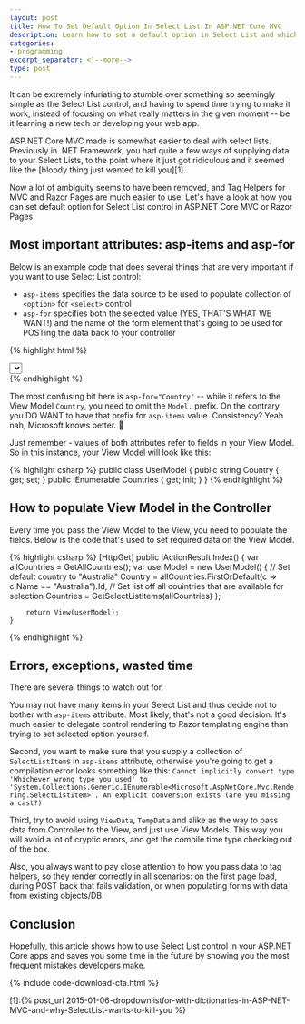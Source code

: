 ```yaml
---
layout: post
title: How To Set Default Option In Select List In ASP.NET Core MVC
description: Learn how to set a default option in Select List and which mistakes to avoid to save time
categories:
- programming
excerpt_separator: <!--more-->
type: post
---
```

It can be extremely infuriating to stumble over something so seemingly simple as the Select List
control, and having to spend time trying to make it work, instead of focusing on what really matters
in the given moment -- be it learning a new tech or developing your web app.

ASP.NET Core MVC made is somewhat easier to deal with select lists. Previously in .NET Framework,
you had quite a few ways of supplying data to your Select Lists, to the point where it just got
ridiculous and it seemed like the [bloody thing just wanted to kill you][1].

Now a lot of ambiguity seems to have been removed, and Tag Helpers for MVC and Razor Pages are much
easier to use. Let's have a look at how you can set default option for Select List control in ASP.NET Core MVC or
Razor Pages.

<!--more-->
## Most important attributes: asp-items and asp-for
Below is an example code that does several things that are very important if you want to use Select
List control:

- `asp-items` specifies the data source to be used to populate collection of `<option>` for `<select>`
  control
- `asp-for` specifies both the selected value (YES, THAT'S WHAT WE WANT!) and the name of the 
  form element that's going to be used for POSTing the data back to your controller

{% highlight html %}
  <div class="form-group">
      <select asp-for="Country" asp-items="Model.Countries" class="form-control" aria-label="Select your country">
      </select>
  </div>
{% endhighlight %}

The most confusing bit here is `asp-for="Country"` -- while it refers to the View Model `Country`, you need to
omit the `Model.` prefix. On the contrary, you DO WANT to have that prefix for `asp-items` value.
Consistency? Yeah nah, Microsoft knows better. &#129318;

Just remember - values of both attributes refer to fields in your View Model. So in this instance,
your View Model will look like this:

{% highlight csharp %}
    public class UserModel {
        public string Country { get; set; }
        public IEnumerable<SelectListItem> Countries { get; init; }
    }
{% endhighlight %}

## How to populate View Model in the Controller
Every time you pass the View Model to the View, you need to populate the fields. Below is the code
that's used to set required data on the View Model.

{% highlight csharp %}
    [HttpGet]
    public IActionResult Index()
    {
        var allCountries = GetAllCountries();
        var userModel = new UserModel() {
            // Set default country to "Australia"
            Country = allCountries.FirstOrDefault(c => c.Name == "Australia").Id,
            // Set list off all couintries that are available for selection
            Countries = GetSelectListItems(allCountries)
        };

        return View(userModel);
    }
{% endhighlight %}

## Errors, exceptions, wasted time

There are several things to watch out for.

You may not have many items in your Select List and thus decide not to bother with `asp-items`
attribute. Most likely, that's not a good decision. It's much easier to delegate control rendering
to Razor templating engine than trying to set selected option yourself.

Second, you want to make sure that you supply a collection of `SelectListItem`s in `asp-items`
attribute, otherwise you're going to get a compilation error looks something like this: `Cannot
implicitly convert type 'Whichever wrong type you used' to
'System.Collections.Generic.IEnumerable<Microsoft.AspNetCore.Mvc.Rendering.SelectListItem>'. An
explicit conversion exists (are you missing a cast?)`

Third, try to avoid using `ViewData`, `TempData` and alike as the way to pass data from
Controller to the View, and just use View Models. This way you will avoid a lot of cryptic errors,
and get the compile time type checking out of the box.

Also, you always want to pay close attention to how you pass data to tag helpers, so they render
correctly in all scenarios: on the first page load, during POST back that fails validation, or when
populating forms with data from existing objects/DB.

## Conclusion
Hopefully, this article shows how to use Select List control in your ASP.NET Core apps and saves you
some time in the future by showing you the most frequent mistakes developers make.

{% include code-download-cta.html %}

[1]:{% post_url 2015-01-06-dropdownlistfor-with-dictionaries-in-ASP-NET-MVC-and-why-SelectList-wants-to-kill-you %}
